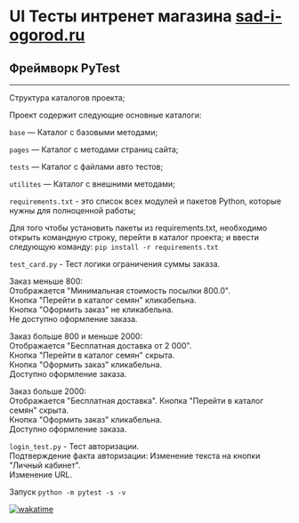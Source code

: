# UI Тесты интренет магазина [sad-i-ogorod.ru](https://sad-i-ogorod.ru/)

## Фреймворк PyTest
---
Структура каталогов проекта;

Проект содержит следующие основные каталоги:


`base` — Каталог с базовыми методами;

`pages` — Каталог с методами страниц сайта;

`tests` — Каталог с файлами авто тестов;

`utilites` — Каталог с внешними методами;

`requirements.txt` - это список всех модулей и пакетов Python, которые нужны для полноценной работы;  

Для того чтобы установить пакеты из requirements.txt, необходимо открыть командную строку, перейти в каталог проекта;
и ввести следующую команду: `pip install -r requirements.txt`


`test_card.py` - Тест логики ограничения суммы заказа.  

Заказ меньше 800:  
Отображается "Минимальная стоимость посылки 800.0".    
Кнопка "Перейти в каталог семян" кликабельна.   
Кнопка "Оформить заказ" не кликабельна.  
Не доступно оформление заказа.  

Заказ больше 800 и меньше 2000:   
Отображается "Бесплатная доставка от 2 000".    
Кнопка "Перейти в каталог семян" скрыта.  
Кнопка "Оформить заказ" кликабельна.  
Доступно оформление заказа.

Заказ больше 2000:  
Отображается "Бесплатная доставка". 
Кнопка "Перейти в каталог семян" скрыта.  
Кнопка "Оформить заказ" кликабельна.  
Доступно оформление заказа.  

`login_test.py` - Тест авторизации.  
Подтверждение факта авторизации:
Изменение текста на кнопки "Личный кабинет".  
Изменение URL.  

Запуск `python -m pytest -s -v`

[![wakatime](https://wakatime.com/badge/user/5f6bd917-a873-40c5-b6dd-4ef1d5b0d747/project/f33a513f-b554-49db-9ebe-d25fdda53e9c.svg)](https://wakatime.com/badge/user/5f6bd917-a873-40c5-b6dd-4ef1d5b0d747/project/f33a513f-b554-49db-9ebe-d25fdda53e9c)

